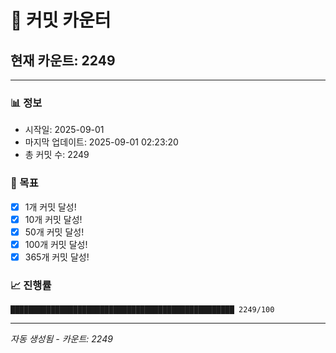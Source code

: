 # 🔢 커밋 카운터

## 현재 카운트: 2249

---

### 📊 정보
- 시작일: 2025-09-01
- 마지막 업데이트: 2025-09-01 02:23:20
- 총 커밋 수: 2249

### 🎯 목표
- [x] 1개 커밋 달성!
- [x] 10개 커밋 달성!
- [x] 50개 커밋 달성!
- [x] 100개 커밋 달성!
- [x] 365개 커밋 달성!

### 📈 진행률
```
██████████████████████████████████████████████████ 2249/100
```

---
*자동 생성됨 - 카운트: 2249*
